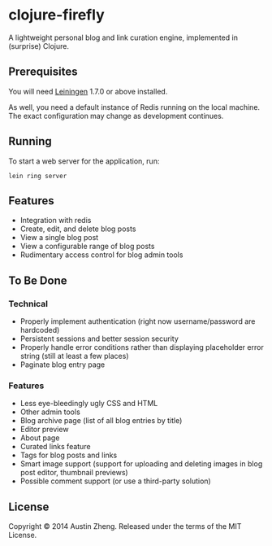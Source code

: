 # clojure-firefly

A lightweight personal blog and link curation engine, implemented in (surprise) Clojure.

## Prerequisites

You will need [Leiningen][1] 1.7.0 or above installed.

As well, you need a default instance of Redis running on the local machine. The exact configuration may change as development continues.

[1]: https://github.com/technomancy/leiningen

## Running

To start a web server for the application, run:

    lein ring server

## Features

- Integration with redis
- Create, edit, and delete blog posts
- View a single blog post
- View a configurable range of blog posts
- Rudimentary access control for blog admin tools

## To Be Done

### Technical

- Properly implement authentication (right now username/password are hardcoded)
- Persistent sessions and better session security
- Properly handle error conditions rather than displaying placeholder error string (still at least a few places)
- Paginate blog entry page

### Features

- Less eye-bleedingly ugly CSS and HTML
- Other admin tools
- Blog archive page (list of all blog entries by title)
- Editor preview
- About page
- Curated links feature
- Tags for blog posts and links
- Smart image support (support for uploading and deleting images in blog post editor, thumbnail previews)
- Possible comment support (or use a third-party solution)

## License

Copyright © 2014 Austin Zheng. Released under the terms of the MIT License.
